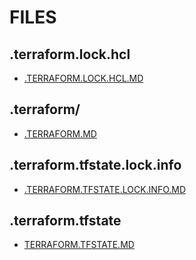 # FILES

## .terraform.lock.hcl

- [.TERRAFORM.LOCK.HCL.MD](./.TERRAFORM.LOCK.HCL.MD)

## .terraform/

- [.TERRAFORM.MD](./.TERRAFORM.MD)

## .terraform.tfstate.lock.info

- [.TERRAFORM.TFSTATE.LOCK.INFO.MD](./.TERRAFORM.TFSTATE.LOCK.INFO.MD)

## .terraform.tfstate

- [TERRAFORM.TFSTATE.MD](./TERRAFORM.TFSTATE.MD)
